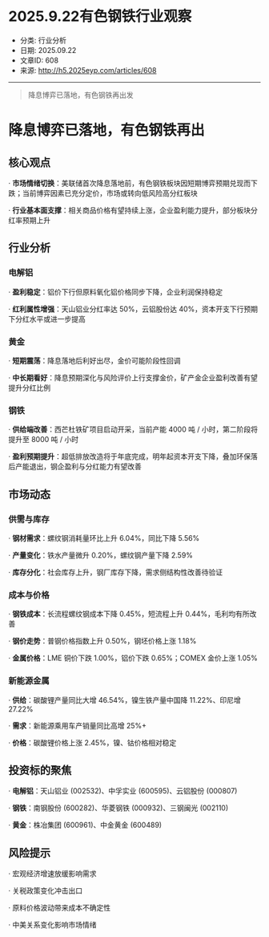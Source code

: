 # 2025.9.22有色钢铁行业观察

- 分类: 行业分析
- 日期: 2025.09.22
- 文章ID: 608
- 来源: http://h5.2025eyp.com/articles/608

---

> 降息博弈已落地，有色钢铁再出发

# **降息博弈已落地，有色钢铁再出**

## **核心观点**

· **市场情绪切换**：美联储首次降息落地前，有色钢铁板块因短期博弈预期兑现而下跌；当前博弈因素已充分定价，市场或转向低风险高分红板块

· **行业基本面支撑**：相关商品价格有望持续上涨，企业盈利能力提升，部分板块分红率预期上升

## **行业分析**

### **电解铝**

· **盈利稳定**：铝价下行但原料氧化铝价格同步下降，企业利润保持稳定

· **红利属性增强**：天山铝业分红率达 50%，云铝股份达 40%，资本开支下行预期下分红水平或进一步提高

### **黄金**

· **短期震荡**：降息落地后利好出尽，金价可能阶段性回调

· **中长期看好**：降息预期深化与风险评价上行支撑金价，矿产金企业盈利改善有望提升分红比例

### **钢铁**

· **供给端改善**：西芒杜铁矿项目启动开采，当前产能 4000 吨 / 小时，第二阶段将提升至 8000 吨 / 小时

· **盈利预期提升**：超低排放改造将于年底完成，明年起资本开支下降，叠加环保落后产能退出，钢企盈利与分红能力有望改善

## **市场动态**

### **供需与库存**

· **钢材需求**：螺纹钢消耗量环比上升 6.04%，同比下降 5.56%

· **产量变化**：铁水产量微升 0.20%，螺纹钢产量下降 2.59%

· **库存分化**：社会库存上升，钢厂库存下降，需求侧结构性改善待验证

### **成本与价格**

· **钢铁成本**：长流程螺纹钢成本下降 0.45%，短流程上升 0.44%，毛利均有所改善

· **钢价走势**：普钢价格指数上升 0.50%，钢坯价格上涨 1.18%

· **金属价格**：LME 铜价下跌 1.00%，铝价下跌 0.65%；COMEX 金价上涨 1.05%

### **新能源金属**

· **供给**：碳酸锂产量同比大增 46.54%，镍生铁产量中国降 11.22%、印尼增 27.22%

· **需求**：新能源乘用车产销量同比高增 25%+

· **价格**：碳酸锂价格上涨 2.45%，镍、钴价格相对稳定

## **投资标的聚焦**

· **电解铝**：天山铝业 (002532)、中孚实业 (600595)、云铝股份 (000807)

· **钢铁**：南钢股份 (600282)、华菱钢铁 (000932)、三钢闽光 (002110)

· **黄金**：株冶集团 (600961)、中金黄金 (600489)

## **风险提示**

· 宏观经济增速放缓影响需求

· 关税政策变化冲击出口

· 原料价格波动带来成本不确定性

· 中美关系变化影响市场情绪
